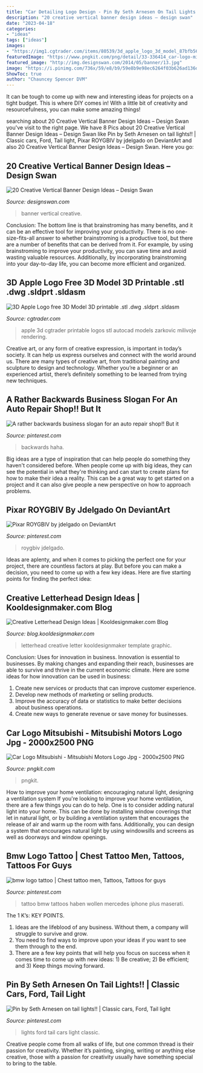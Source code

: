 ```yaml
---
title: "Car Detailing Logo Design - Pin By Seth Arnesen On Tail Lights!!"
description: "20 creative vertical banner design ideas – design swan"
date: "2023-04-18"
categories:
- "ideas"
tags: ["ideas"]
images:
- "https://img1.cgtrader.com/items/80539/3d_apple_logo_3d_model_87bfb56c-0834-4b35-a2ea-7a962c3032a1.jpg"
featuredImage: "https://www.pngkit.com/png/detail/33-336414_car-logo-mitsubishi-mitsubishi-motors-logo-jpg.png"
featured_image: "http://img.designswan.com/2014/05/banner/13.jpg"
image: "https://i.pinimg.com/736x/59/e8/b9/59e8b9e98ec6264f03b626ad136ddf2e--business-slogans-auto-repair-shops.jpg"
ShowToc: true
author: "Chauncey Spencer DVM"
---
```



It can be tough to come up with new and interesting ideas for projects on a tight budget. This is where DIY comes in! With a little bit of creativity and resourcefulness, you can make some amazing things!

	

		
searching about 20 Creative Vertical Banner Design Ideas – Design Swan you've visit to the right page. We have 8 Pics about 20 Creative Vertical Banner Design Ideas – Design Swan like Pin by Seth Arnesen on tail lights!! | Classic cars, Ford, Tail light, Pixar ROYGBIV by jdelgado on DeviantArt and also 20 Creative Vertical Banner Design Ideas – Design Swan. Here you go:
		
    
## 20 Creative Vertical Banner Design Ideas – Design Swan

<img loading=lazy src="http://img.designswan.com/2014/05/banner/13.jpg" onerror="this.onerror=null;this.src='https://tse3.mm.bing.net/th?id=OIP.SbCGPu_fPgtx-fP7kO7v5AHaF7&amp;pid=15.1';" alt="20 Creative Vertical Banner Design Ideas – Design Swan">

_Source: designswan.com_

>banner vertical creative. 

	

Conclusion: The bottom line is that brainstroming has many benefits, and it can be an effective tool for improving your productivity.
There is no one-size-fits-all answer to whether brainstroming is a productive tool, but there are a number of benefits that can be derived from it. For example, by using brainstroming to improve your productivity, you can save time and avoid wasting valuable resources. Additionally, by incorporating brainstroming into your day-to-day life, you can become more efficient and organized.

    
## 3D Apple Logo Free 3D Model 3D Printable .stl .dwg .sldprt .sldasm

<img loading=lazy src="https://img1.cgtrader.com/items/80539/3d_apple_logo_3d_model_87bfb56c-0834-4b35-a2ea-7a962c3032a1.jpg" onerror="this.onerror=null;this.src='https://tse3.mm.bing.net/th?id=OIP.SZeUSaNRp0o6G4-h5VzotAHaFj&amp;pid=15.1';" alt="3D Apple Logo free 3D Model 3D printable .stl .dwg .sldprt .sldasm">

_Source: cgtrader.com_

>apple 3d cgtrader printable logos stl autocad models zarkovic milivoje rendering. 

	

Creative art, or any form of creative expression, is important in today’s society. It can help us express ourselves and connect with the world around us. There are many types of creative art, from traditional painting and sculpture to design and technology. Whether you’re a beginner or an experienced artist, there’s definitely something to be learned from trying new techniques.

    
## A Rather Backwards Business Slogan For An Auto Repair Shop!! But It

<img loading=lazy src="https://i.pinimg.com/736x/59/e8/b9/59e8b9e98ec6264f03b626ad136ddf2e--business-slogans-auto-repair-shops.jpg" onerror="this.onerror=null;this.src='https://tse4.mm.bing.net/th?id=OIP.mk4cawP_AZrvMZkVMtpbOwHaHa&amp;pid=15.1';" alt="A rather backwards business slogan for an auto repair shop!! But it">

_Source: pinterest.com_

>backwards haha. 

	

Big ideas are a type of inspiration that can help people do something they haven't considered before. When people come up with big ideas, they can see the potential in what they're thinking and can start to create plans for how to make their idea a reality. This can be a great way to get started on a project and it can also give people a new perspective on how to approach problems.

    
## Pixar ROYGBIV By Jdelgado On DeviantArt

<img loading=lazy src="https://i.pinimg.com/736x/af/df/7c/afdf7cffac4d16d8b491e399e9124d0a--environment-design-pixar.jpg" onerror="this.onerror=null;this.src='https://tse4.mm.bing.net/th?id=OIP.4G8DJxMRRu-hvzdzlSd67AHaMJ&amp;pid=15.1';" alt="Pixar ROYGBIV by jdelgado on DeviantArt">

_Source: pinterest.com_

>roygbiv jdelgado. 

	

Ideas are aplenty, and when it comes to picking the perfect one for your project, there are countless factors at play. But before you can make a decision, you need to come up with a few key ideas. Here are five starting points for finding the perfect idea:

    
## Creative Letterhead Design Ideas | Kooldesignmaker.com Blog

<img loading=lazy src="http://blog.kooldesignmaker.com/wp-content/uploads/2013/04/Lh-big.jpg" onerror="this.onerror=null;this.src='https://tse4.mm.bing.net/th?id=OIP.9br7Y1C6HhRMrp-ci4bEvgHaJi&amp;pid=15.1';" alt="Creative Letterhead Design Ideas | Kooldesignmaker.com Blog">

_Source: blog.kooldesignmaker.com_

>letterhead creative letter kooldesignmaker template graphic. 

	

Conclusion: Uses for innovation in business.
Innovation is essential to businesses. By making changes and expanding their reach, businesses are able to survive and thrive in the current economic climate. Here are some ideas for how innovation can be used in business:
1. Create new services or products that can improve customer experience.
2. Develop new methods of marketing or selling products.
3. Improve the accuracy of data or statistics to make better decisions about business operations.
4. Create new ways to generate revenue or save money for businesses.

    
## Car Logo Mitsubishi - Mitsubishi Motors Logo Jpg - 2000x2500 PNG

<img loading=lazy src="https://www.pngkit.com/png/detail/33-336414_car-logo-mitsubishi-mitsubishi-motors-logo-jpg.png" onerror="this.onerror=null;this.src='https://tse1.mm.bing.net/th?id=OIP.cp0aTSt7m76yHr8Bbkn4AQHaJ4&amp;pid=15.1';" alt="Car Logo Mitsubishi - Mitsubishi Motors Logo Jpg - 2000x2500 PNG">

_Source: pngkit.com_

>pngkit. 

	

How to improve your home ventilation: encouraging natural light, designing a ventilation system
If you're looking to improve your home ventilation, there are a few things you can do to help. One is to consider adding natural light into your home. This can be done by installing window coverings that let in natural light, or by building a ventilation system that encourages the release of air and warm up the room with fans. Additionally, you can design a system that encourages natural light by using windowsills and screens as well as doorways and window openings.

    
## Bmw Logo Tattoo | Chest Tattoo Men, Tattoos, Tattoos For Guys

<img loading=lazy src="https://i.pinimg.com/736x/02/6a/56/026a564530dd241a823baed24d806b55--miami-tattoo-iphone--plus.jpg" onerror="this.onerror=null;this.src='https://tse1.mm.bing.net/th?id=OIP.T_YYt2g2Z8bKDzqaAPzuzwHaLH&amp;pid=15.1';" alt="bmw logo tattoo | Chest tattoo men, Tattoos, Tattoos for guys">

_Source: pinterest.com_

>tattoo bmw tattoos haben wollen mercedes iphone plus maserati. 

	

The 1 K’s: KEY POINTS.
1. Ideas are the lifeblood of any business. Without them, a company will struggle to survive and grow.
2. You need to find ways to improve upon your ideas if you want to see them through to the end.
3. There are a few key points that will help you focus on success when it comes time to come up with new ideas: 1) Be creative; 2) Be efficient; and 3) Keep things moving forward.

    
## Pin By Seth Arnesen On Tail Lights!! | Classic Cars, Ford, Tail Light

<img loading=lazy src="https://i.pinimg.com/736x/30/a8/36/30a836ceb40355e8e8bb932c34f95694--lights-ford.jpg" onerror="this.onerror=null;this.src='https://tse3.mm.bing.net/th?id=OIP.ON_HdOjfmY61xmZQZn3ovgHaHa&amp;pid=15.1';" alt="Pin by Seth Arnesen on tail lights!! | Classic cars, Ford, Tail light">

_Source: pinterest.com_

>lights ford tail cars light classic. 

	

Creative people come from all walks of life, but one common thread is their passion for creativity. Whether it’s painting, singing, writing or anything else creative, those with a passion for creativity usually have something special to bring to the table.


